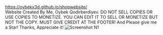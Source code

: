 https://oybekx3d.github.io/shopwebsite/                                                                        
Website Created By Me, Oybek Qodirberdiyev. DO NOT SELL COPIES OR USE COPIES TO MONETIZE. YOU CAN EDIT IT TO SELL OR MONETIZE BUT NOT THE COPY. MUST GIVE CREDIT AT THE FOOTER!
And Please give me a Star!
Thanks, Appreciate it!
![Screenshot N1](https://pasteboard.co/NAE07YtODExa.png](https://gcdnb.pbrd.co/images/NAE07YtODExa.png?o=1)https://gcdnb.pbrd.co/images/NAE07YtODExa.png)
